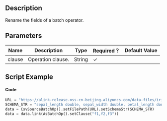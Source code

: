 ## Description
Rename the fields of a batch operator.

## Parameters
| Name | Description | Type | Required？ | Default Value |
| --- | --- | --- | --- | --- |
| clause | Operation clause. | String | ✓ |  |


## Script Example
#### Code

```python
URL = "https://alink-release.oss-cn-beijing.aliyuncs.com/data-files/iris.csv"
SCHEMA_STR = "sepal_length double, sepal_width double, petal_length double, petal_width double, category string";
data = CsvSourceBatchOp().setFilePath(URL).setSchemaStr(SCHEMA_STR)
data = data.link(AsBatchOp().setClause("f1,f2,f3"))
```

